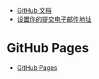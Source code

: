 
- [GitHub 文档](https://docs.github.com/zh) 
- [设置你的提交电子邮件地址](https://docs.github.com/cn/account-and-profile/setting-up-and-managing-your-github-user-account/managing-email-preferences/setting-your-commit-email-address) 

# GitHub Pages

- [GitHub Pages](https://docs.github.com/pages) 
